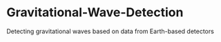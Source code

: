 # Gravitational-Wave-Detection
Detecting gravitational waves based on data from Earth-based detectors
